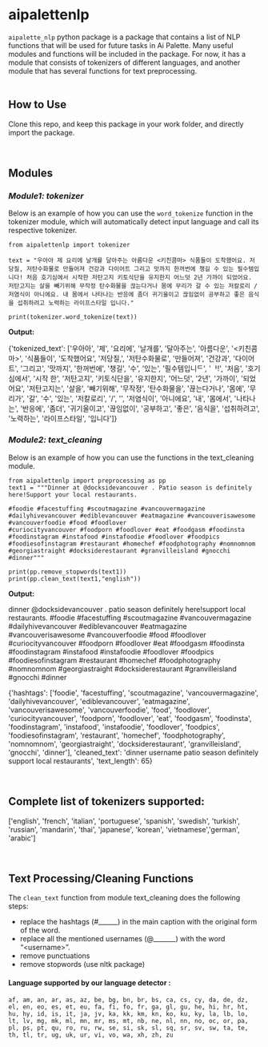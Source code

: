 # aipalettenlp
```aipalette_nlp``` python package is a package that contains a list of NLP functions that will be used for future tasks in Ai Palette. Many useful modules and functions will be included in the package. For now, it has a module that consists of tokenizers of different languages, and another module that has several functions for text preprocessing.   
<br>

## How to Use
Clone this repo, and keep this package in your work folder, and directly import the package.

<br>
        
## Modules 
    
### *Module1: tokenizer*    
Below is an example of how you can use the ```word_tokenize``` function in the tokenizer module, which will automatically detect input language and call its respective tokenizer.

```  
from aipalettenlp import tokenizer  

text = "우아아 제 요리에 날개를 달아주는 아름다운 <키친콤마> 식품들이 도착했어요. 저당질, 저탄수화물로 만들어져 건강과 다이어트 그리고 맛까지 한꺼번에 챙길 수 있는 필수템입니다! 처음 호기심에서 시작한 저탄고지 키토식단을 유지한지 어느덧 2년 가까이 되었어요. 저탄고지는 살을 빼기위해 무작정 탄수화물을 끊는다거나 몸에 무리가 갈 수 있는 저칼로리 / 저염식이 아니에요. 내 몸에서 나타나는 반응에 좀더 귀기울이고 끊임없이 공부하고 좋은 음식을 섭취하려고 노력하는 라이프스타일 입니다."  

print(tokenizer.word_tokenize(text)) 
```
**Output:**

{'tokenized_text': ['우아아', '제', '요리에', '날개를', '달아주는', '아름다운', '<키친콤마>', '식품들이', '도착했어요', '저당질,', '저탄수화물로', '만들어져', '건강과', '다이어트', '그리고', '맛까지', '한꺼번에', '챙길', '수', '있는', '필수템입니ᄃ', 'ᅡ!', '처음', '호기심에서', '시작 한', '저탄고지', '키토식단을', '유지한지', '어느덧', '2년', '가까이', '되었어요', '저탄고지는', '살을', '빼기위해', '무작정', '탄수화물을', '끊는다거나', '몸에', '무리가', '갈', '수', '있는', '저칼로리', '/', '', '저염식이', '아니에요', '내', '몸에서', '나타나는', '반응에', '좀더', '귀기울이고', '끊임없이', '공부하고', '좋은', '음식을', '섭취하려고', '노력하는', '라이프스타일', '입니다']}

### *Module2: text_cleaning* 
Below is an example of how you can use the functions in the text_cleaning module.    
```
from aipalettenlp import preprocessing as pp
text1 = """Dinner at @docksidevancouver . Patio season is definitely here!Support your local restaurants.

#foodie #facestuffing #scoutmagazine #vancouvermagazine #dailyhivevancouver #ediblevancouver #eatmagazine #vancouverisawesome #vancouverfoodie #food #foodlover
#curiocityvancouver #foodporn #foodlover #eat #foodgasm #foodinsta #foodinstagram #instafood #instafoodie #foodlover #foodpics  #foodiesofinstagram #restaurant #homechef #foodphotography #nomnomnom #georgiastraight #docksiderestaurant #granvilleisland #gnocchi #dinner"""

print(pp.remove_stopwords(text1))
print(pp.clean_text(text1,"english"))

```  
   
**Output:** 

dinner @docksidevancouver . patio season definitely here!support local restaurants. #foodie #facestuffing #scoutmagazine #vancouvermagazine #dailyhivevancouver #ediblevancouver #eatmagazine #vancouverisawesome #vancouverfoodie #food #foodlover #curiocityvancouver #foodporn #foodlover #eat #foodgasm #foodinsta #foodinstagram #instafood #instafoodie #foodlover #foodpics #foodiesofinstagram #restaurant #homechef #foodphotography #nomnomnom #georgiastraight #docksiderestaurant #granvilleisland #gnocchi #dinner

{'hashtags': ['foodie', 'facestuffing', 'scoutmagazine', 'vancouvermagazine', 'dailyhivevancouver', 'ediblevancouver', 'eatmagazine', 'vancouverisawesome', 'vancouverfoodie', 'food', 'foodlover', 'curiocityvancouver', 'foodporn', 'foodlover', 'eat', 'foodgasm', 'foodinsta', 'foodinstagram', 'instafood', 'instafoodie', 'foodlover', 'foodpics', 'foodiesofinstagram', 'restaurant', 'homechef', 'foodphotography', 'nomnomnom', 'georgiastraight', 'docksiderestaurant', 'granvilleisland', 'gnocchi', 'dinner'], 'cleaned_text': 'dinner username patio season definitely support local restaurants', 'text_length': 65} 

<br>

## Complete list of tokenizers supported:

['english', 'french', 'italian', 'portuguese', 'spanish', 'swedish', 'turkish', 'russian', 'mandarin', 'thai', 'japanese', 'korean', 'vietnamese','german', 'arabic']    

<br>

## Text Processing/Cleaning Functions   
The ```clean_text``` function from module text_cleaning does the following steps:   

* replace the hashtags (#______) in the main caption with the original form of the word.
* replace all the mentioned usernames (@_______) with the word “\<username>”.
* remove punctuations
* remove stopwords (use nltk package)


#### Language supported by our language detector :
`af, am, an, ar, as, az, be, bg, bn, br, bs, ca, cs, cy, da, de, dz, el, en, eo, es, et, eu, fa, fi, fo, fr, ga, gl, gu, he, hi, hr, ht, hu, hy, id, is, it, ja, jv, ka, kk, km, kn, ko, ku, ky, la, lb, lo, lt, lv, mg, mk, ml, mn, mr, ms, mt, nb, ne, nl, nn, no, oc, or, pa, pl, ps, pt, qu, ro, ru, rw, se, si, sk, sl, sq, sr, sv, sw, ta, te, th, tl, tr, ug, uk, ur, vi, vo, wa, xh, zh, zu`